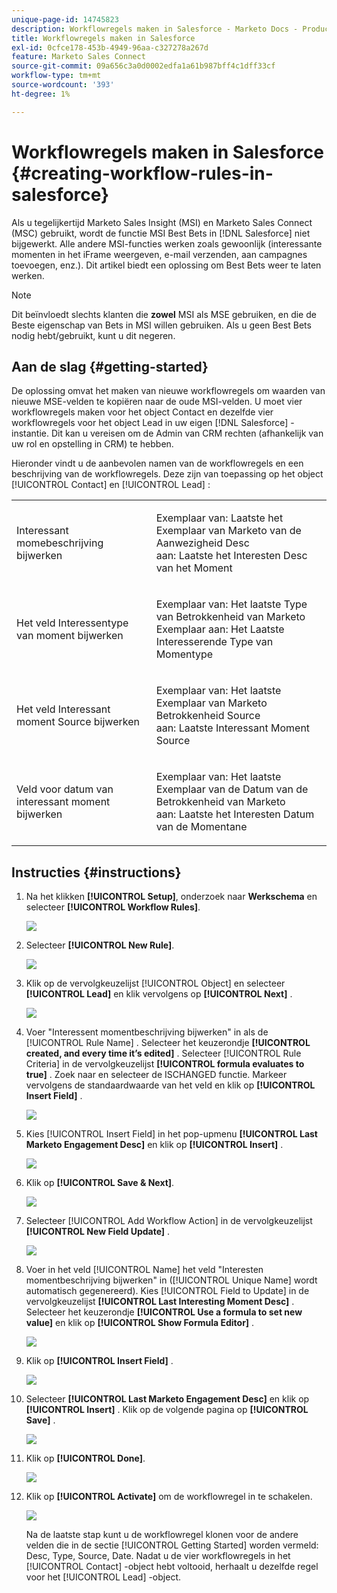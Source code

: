 ```yaml
---
unique-page-id: 14745823
description: Workflowregels maken in Salesforce - Marketo Docs - Productdocumentatie
title: Workflowregels maken in Salesforce
exl-id: 0cfce178-453b-4949-96aa-c327278a267d
feature: Marketo Sales Connect
source-git-commit: 09a656c3a0d0002edfa1a61b987bff4c1dff33cf
workflow-type: tm+mt
source-wordcount: '393'
ht-degree: 1%

---
```


# Workflowregels maken in Salesforce {#creating-workflow-rules-in-salesforce}

Als u tegelijkertijd Marketo Sales Insight (MSI) en Marketo Sales Connect (MSC) gebruikt, wordt de functie MSI Best Bets in [!DNL Salesforce] niet bijgewerkt. Alle andere MSI-functies werken zoals gewoonlijk (interessante momenten in het iFrame weergeven, e-mail verzenden, aan campagnes toevoegen, enz.). Dit artikel biedt een oplossing om Best Bets weer te laten werken.

>[!NOTE]
>
>Dit beïnvloedt slechts klanten die **zowel** MSI als MSE gebruiken, en die de Beste eigenschap van Bets in MSI willen gebruiken. Als u geen Best Bets nodig hebt/gebruikt, kunt u dit negeren.

## Aan de slag {#getting-started}

De oplossing omvat het maken van nieuwe workflowregels om waarden van nieuwe MSE-velden te kopiëren naar de oude MSI-velden. U moet vier workflowregels maken voor het object Contact en dezelfde vier workflowregels voor het object Lead in uw eigen [!DNL Salesforce] -instantie. Dit kan u vereisen om de Admin van CRM rechten (afhankelijk van uw rol en opstelling in CRM) te hebben.

Hieronder vindt u de aanbevolen namen van de workflowregels en een beschrijving van de workflowregels. Deze zijn van toepassing op het object [!UICONTROL Contact] en [!UICONTROL Lead] :

<table>
 <colgroup>
  <col>
  <col>
 </colgroup>
 <tbody>
  <tr>
   <td>Interessant momebeschrijving bijwerken</td>
   <td><p>Exemplaar van: Laatste het Exemplaar van Marketo van de Aanwezigheid Desc <br> aan: Laatste het Interesten Desc van het Moment</p></td>
  </tr>
  <tr>
   <td>Het veld Interessentype van moment bijwerken</td>
   <td><p>Exemplaar van: Het laatste Type van Betrokkenheid van Marketo <br> Exemplaar aan: Het Laatste Interesserende Type van Momentype</p></td>
  </tr>
  <tr>
   <td>Het veld Interessant moment Source bijwerken</td>
   <td><p>Exemplaar van: Het laatste Exemplaar van Marketo Betrokkenheid Source <br> aan: Laatste Interessant Moment Source</p></td>
  </tr>
  <tr>
   <td>Veld voor datum van interessant moment bijwerken</td>
   <td><p>Exemplaar van: Het laatste Exemplaar van de Datum van de Betrokkenheid van Marketo <br> aan: Laatste het Interesten Datum van de Momentane</p></td>
  </tr>
 </tbody>
</table>

## Instructies {#instructions}

1. Na het klikken **[!UICONTROL Setup]**, onderzoek naar **Werkschema** en selecteer **[!UICONTROL Workflow Rules]**.

   ![](assets/one-1.png)

1. Selecteer **[!UICONTROL New Rule]**.

   ![](assets/two-1.png)

1. Klik op de vervolgkeuzelijst [!UICONTROL Object] en selecteer **[!UICONTROL Lead]** en klik vervolgens op **[!UICONTROL Next]** .

   ![](assets/three-1.png)

1. Voer &quot;Interessent momentbeschrijving bijwerken&quot; in als de [!UICONTROL Rule Name] . Selecteer het keuzerondje **[!UICONTROL created, and every time it’s edited]** . Selecteer [!UICONTROL Rule Criteria] in de vervolgkeuzelijst **[!UICONTROL formula evaluates to true]** . Zoek naar en selecteer de ISCHANGED functie. Markeer vervolgens de standaardwaarde van het veld en klik op **[!UICONTROL Insert Field]** .

   ![](assets/four-1.png)

1. Kies [!UICONTROL Insert Field] in het pop-upmenu **[!UICONTROL Last Marketo Engagement Desc]** en klik op **[!UICONTROL Insert]** .

   ![](assets/five-1.png)

1. Klik op **[!UICONTROL Save & Next]**.

   ![](assets/6.png)

1. Selecteer [!UICONTROL Add Workflow Action] in de vervolgkeuzelijst **[!UICONTROL New Field Update]** .

   ![](assets/seven.png)

1. Voer in het veld [!UICONTROL Name] het veld &quot;Interesten momentbeschrijving bijwerken&quot; in ([!UICONTROL Unique Name] wordt automatisch gegenereerd). Kies [!UICONTROL Field to Update] in de vervolgkeuzelijst **[!UICONTROL Last Interesting Moment Desc]** . Selecteer het keuzerondje **[!UICONTROL Use a formula to set new value]** en klik op **[!UICONTROL Show Formula Editor]** .

   ![](assets/eight.png)

1. Klik op **[!UICONTROL Insert Field]** .

   ![](assets/9a.png)

1. Selecteer **[!UICONTROL Last Marketo Engagement Desc]** en klik op **[!UICONTROL Insert]** . Klik op de volgende pagina op **[!UICONTROL Save]** .

   ![](assets/nine.png)

1. Klik op **[!UICONTROL Done]**.

   ![](assets/twelve.png)

1. Klik op **[!UICONTROL Activate]** om de workflowregel in te schakelen.

   ![](assets/thirteen.png)

   Na de laatste stap kunt u de workflowregel klonen voor de andere velden die in de sectie [!UICONTROL Getting Started] worden vermeld: Desc, Type, Source, Date. Nadat u de vier workflowregels in het [!UICONTROL Contact] -object hebt voltooid, herhaalt u dezelfde regel voor het [!UICONTROL Lead] -object.
